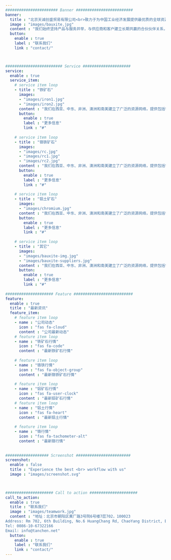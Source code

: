 ```yaml
---
####################### Banner #########################
banner:
  title : "北京天诚创盛贸易有限公司<br>致力于为中国工业经济发展提供最优质的全球资源产品"
  image : "images/bauxite.jpg"
  content : "我们始终坚持产品与服务并举，与供应商和客户建立长期共赢的合伙伙伴关系，为多方共赢和中国经济发展注入动力。<br>我们在西亚、中东、非洲、澳洲和南美建立了广泛的资源网络，提供包括铁矿石、铬铁、铝土、铝、铬矿石以及其他资源品在内的多种产品。"
  button:
    enable : true
    label : "联系我们"
    link : "contact/"



######################### Service #####################
service:
  enable : true
  service_item:
    # service item loop
    - title : "铁矿石"
      images:
      - "images/iron1.jpg"
      - "images/iron2.jpg"
      content : "我们在西亚、中东、非洲、澳洲和南美建立了广泛的资源网络，提供包括铁矿石、铬铁、铝土、铝、铬矿石以及其他资源品在内的多种产品。健康的长期伙伴关系铸就了互信和真诚，为所有参与方创造了价值。"
      button:
        enable : true
        label : "更多信息"
        link : "#"
        
    # service item loop
    - title : "铬铁矿石"
      images:
      - "images/rc.jpg"
      - "images/rc1.jpg"
      - "images/rc2.jpg"
      content : "我们在西亚、中东、非洲、澳洲和南美建立了广泛的资源网络，提供包括铁矿石、铬铁、铝土、铝、铬矿石以及其他资源品在内的多种产品。健康的长期伙伴关系铸就了互信和真诚，为所有参与方创造了价值。"
      button:
        enable : true
        label : "更多信息"
        link : "#"
        
    # service item loop
    - title : "铝土矿石"
      images:
      - "images/chromium.jpg"
      content : "我们在西亚、中东、非洲、澳洲和南美建立了广泛的资源网络，提供包括铁矿石、铬铁、铝土、铝、铬矿石以及其他资源品在内的多种产品。健康的长期伙伴关系铸就了互信和真诚，为所有参与方创造了价值。"
      button:
        enable : true
        label : "更多信息"
        link : "#"
        
    # service item loop
    - title : "其它"
      images:
      - "images/bauxite-img.jpg"
      - "images/bauxite-suppliers.jpg"
      content : "我们在西亚、中东、非洲、澳洲和南美建立了广泛的资源网络，提供包括铁矿石、铬铁、铝土、铝、铬矿石以及其他资源品在内的多种产品。健康的长期伙伴关系铸就了互信和真诚，为所有参与方创造了价值。"
      button:
        enable : true
        label : "更多信息"
        link : "#"
        
##################### Feature ##########################
feature:
  enable : true
  title : "最新资讯"
  feature_item:
    # feature item loop
    - name : "公司动态"
      icon : "fas fa-cloud"
      content : "公司最新动态"
    # feature item loop
    - name : "铁矿石行情"
      icon : "fas fa-code"
      content : "最新铁矿石行情"
      
    # feature item loop
    - name : "铬铁行情"
      icon : "fas fa-object-group"
      content : "最新铬铁矿石行情"
      
    # feature item loop
    - name : "铝矿石行情"
      icon : "fas fa-user-clock"
      content : "最新铝矿石行情"
    # feature item loop
    - name : "铝土行情"
      icon : "fas fa-heart"
      content : "最新铝土行情"
      
    # feature item loop
    - name : "铬行情"
      icon : "fas fa-tachometer-alt"
      content : "最新铬行情"
      
      
################### Screenshot ########################
screenshot:
  enable : false 
  title : "Experience the best <br> workflow with us"
  image : "images/screenshot.svg"

  

##################### Call to action #####################
call_to_action:
  enable : true
  title : "联系我们"
  image : "images/teamwork.jpg"
  content : "地址：北京市朝阳区黄厂路3号院6号楼7层702，100023
Address: Rm 702, 6th Building, No.6 HuangChang Rd, ChaoYang District, Beijing, China, 100023
Tel: 0086-10-67322166
Email: info@tanchen.net"
  button:
    enable : true
    label : "联系我们"
    link : "contact/"
---
```

